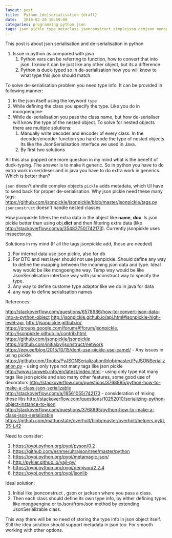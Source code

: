 ```yaml
---
layout: post
title:  Python [de]serialisation {draft}
date:   2016-02-20 16:59:00
categories: programming python json
tags: json pickle type metaclass jsonconstruct simplejson demjson mongoengine
---
```


This post is about json serialisation and de-serialisation in python

1. Issue in python as compared with java
    1. Python vars can be referring to function, how to convert that into json. I know it can be just like any other object, but its a difference
    2. Python is duck-typed so in de-serialisation how you will know to what type this json should match.
     
To solve de-serialisation problem you need type info. It can be provided in following manner:

1. In the json itself using the keyword `type`
2. While defining the class you specify the type. Like you do in mongoengine
3. While de-serialisation you pass the class name, but how de-serialiser will know the type of the nested object. To solve for nested objects there are multiple solutions:
    1. Manually write decoder and encoder of every class. In the decoder/encoder function you hard code the type of nested objects. Its like the JsonSerialisation interface we used in Java.
    2. By first two solutions

All this also popped one more question in my mind what is the benefit of duck-typing. The answer is to make it generic. So in python you have to do extra work in ser/deser and in java you have to do extra work in generics. Which is better than?


`json` doesn't ahndle complex objects
`pickle` adds metadata, which UI have to send back for proper de-serialisation. Why json pickle need these many tags: https://github.com/jsonpickle/jsonpickle/blob/master/jsonpickle/tags.py
`jsonconstruct` doesn't handle nested classes

How jsonpickle filters the extra data in the object like __name__, __doc__. Is json pickle better than using obj.__dict__ and then filtering extra data (like http://stackoverflow.com/a/35483750/742173). Currently jsonpickle uses inspector.py.

Solutions in my mind (If all the tags jsonpickle add, those are needed)

1. For internal data use json pickle, also for db
2. For DTO and rest layer should not use jsonpickle. Should define any way to define the mapping between the incoming json data and type. Ideal way would be like mongoengine way. Temp way would be like JsonSerialisation interface way with jsonconstruct way to specify the type.
3. Any way to define custome type adaptor like we do in java for data
4. any way to define serialisation names



References:

http://stackoverflow.com/questions/6578986/how-to-convert-json-data-into-a-python-object
http://jsonpickle.github.io/api.html#jsonpickle-high-level-api, http://jsonpickle.github.io/, https://groups.google.com/forum/#!forum/jsonpickle, http://jsonpickle.github.io/contrib.html, https://github.com/jsonpickle/jsonpickle
https://github.com/initialxy/jsonstruct/network
https://eev.ee/blog/2015/10/15/dont-use-pickle-use-camel/ - Any issues in using pickle
https://github.com/Toubs/PyJSONSerialization/blob/master/PyJSONSerialization.py - using only type not many tags like json pickle
http://www.jsonweb.info/en/latest/index.html - using only type not many tags like json pickle and also many other features, some good use of decorators
http://stackoverflow.com/questions/3768895/python-how-to-make-a-class-json-serializable
http://stackoverflow.com/a/18561055/742173 - consideration of mixing these libs
http://stackoverflow.com/questions/10252010/serializing-python-object-instance-to-json
http://stackoverflow.com/questions/3768895/python-how-to-make-a-class-json-serializable
https://github.com/mattupstate/overholt/blob/master/overholt/helpers.py#L35-L42


Need to consider:

1. https://pypi.python.org/pypi/pyson/0.2
2. https://github.com/esnme/ultrajson/tree/master/python
3. https://pypi.python.org/pypi/metamagic.json/
4. http://pykler.github.io/yajl-py/
5. https://pypi.python.org/pypi/demjson/2.2.4
6. https://pypi.python.org/pypi/jsonlib


Ideal solution:

1. Initial like jsonconstruct , gson or jackson where you pass a class.
2. Then each class should define its own type info, by either defining types like mongoengine or toJson/fromJson method by extending JsonSerializable class.

This way there will be no need of storing the type info in json object itself. Still the idea solution should support metadata in json too. For smooth working with other options.

